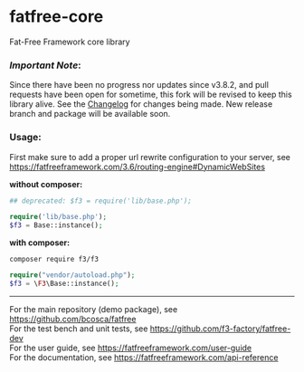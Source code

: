 # fatfree-core
Fat-Free Framework core library

### *Important Note*:

Since there have been no progress nor updates since v3.8.2, and pull requests have been open for sometime, this fork will be revised to keep this library alive. 
See the [Changelog](https://github.com/aingelc12ell/f3/blob/master/CHANGELOG.md) for changes being made.
New release branch and package will be available soon.

### Usage:

First make sure to add a proper url rewrite configuration to your server, see https://fatfreeframework.com/3.6/routing-engine#DynamicWebSites

**without composer:**

```php
## deprecated: $f3 = require('lib/base.php');

require('lib/base.php');
$f3 = Base::instance();
```

**with composer:**

```
composer require f3/f3
```

```php
require("vendor/autoload.php");
$f3 = \F3\Base::instance();
```

---
For the main repository (demo package), see https://github.com/bcosca/fatfree  
For the test bench and unit tests, see https://github.com/f3-factory/fatfree-dev  
For the user guide, see https://fatfreeframework.com/user-guide  
For the documentation, see https://fatfreeframework.com/api-reference
